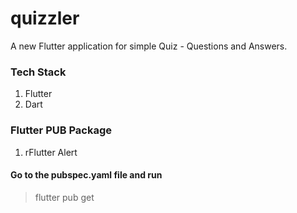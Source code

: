 # quizzler

A new Flutter application for simple Quiz - Questions and Answers.


### Tech Stack
1. Flutter 
2. Dart

### Flutter PUB Package
1. rFlutter Alert

#### Go to the pubspec.yaml file and run
> flutter pub get
